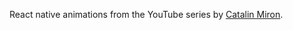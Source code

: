 React native animations from the YouTube series by [Catalin Miron](https://www.youtube.com/channel/UCTcH04SRuyedaSuuQVeAcdg).
